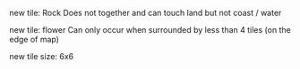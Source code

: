 new tile: Rock
    Does not together and can touch land but not coast / water

new tile: flower
    Can only occur when surrounded by less than 4 tiles (on the edge of map)

new tile size: 6x6